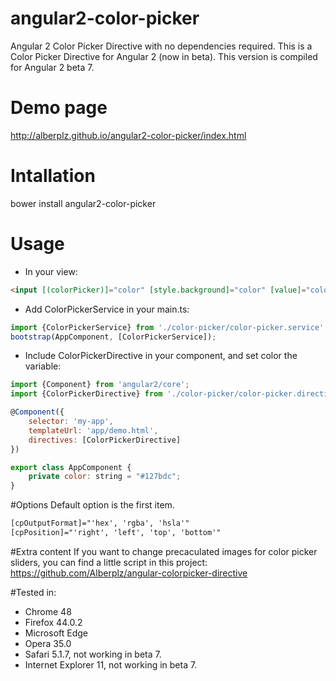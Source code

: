 # angular2-color-picker
Angular 2 Color Picker Directive with no dependencies required.
This is a Color Picker Directive for Angular 2 (now in beta). This version is compiled for Angular 2 beta 7.

# Demo page
http://alberplz.github.io/angular2-color-picker/index.html

# Intallation
bower install angular2-color-picker

# Usage
* In your view:
```html
<input [(colorPicker)]="color" [style.background]="color" [value]="color"/>
```
* Add ColorPickerService in your main.ts:
```javascript
import {ColorPickerService} from './color-picker/color-picker.service'
bootstrap(AppComponent, [ColorPickerService]);
```
* Include ColorPickerDirective in your component, and set color the variable:
```javascript
import {Component} from 'angular2/core';
import {ColorPickerDirective} from './color-picker/color-picker.directive'

@Component({
    selector: 'my-app',
    templateUrl: 'app/demo.html',
    directives: [ColorPickerDirective]
})

export class AppComponent {
    private color: string = "#127bdc";
}
```

#Options
Default option is the first item.
```html
[cpOutputFormat]="'hex', 'rgba', 'hsla'"
[cpPosition]="'right', 'left', 'top', 'bottom'"
```

#Extra content
If you want to change precaculated images for color picker sliders, you can find a little script in this project:
https://github.com/Alberplz/angular-colorpicker-directive

#Tested in:
* Chrome 48
* Firefox 44.0.2
* Microsoft Edge
* Opera 35.0
* Safari 5.1.7, not working in beta 7.
* Internet Explorer 11, not working in beta 7.